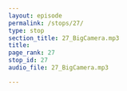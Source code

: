 ```yaml
---
layout: episode
permalink: /stops/27/
type: stop
section_title: 27_BigCamera.mp3
title: 
page_rank: 27
stop_id: 27
audio_file: 27_BigCamera.mp3

---
```

